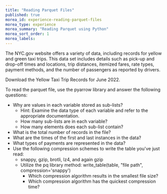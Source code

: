 ```yaml
---
title: "Reading Parquet Files"
published: true
morea_id: experience-reading-parquet-files
morea_type: experience
morea_summary: "Reading Parquet using Python"
morea_sort_order: 1
morea_labels:
---
```



The NYC.gov website offers a variety of data, including records for yellow and green taxi trips. This data set includes details such as pick-up and drop-off times and locations, trip distances, itemized fares, rate types, payment methods, and the number of passengers as reported by drivers.

Download the Yellow Taxi Trip Records for June 2022.

To read the parquet file, use the pyarrow library and answer the following questions:

* Why are values in each variable stored as sub-lists?
  * Hint: Examine the data type of each variable and refer to the appropriate documentation.
  * How many sub-lists are in each variable?
  * How many elements does each sub-list contain?
* What is the total number of records in the file?
* What are the times of the first and last instances in the data?
* What types of payments are represented in the data?
* Use the following compression schemes to write the table you've just read:
    * snappy, gzip, brotli, lz4, and again gzip
  * Utilize the pq library method: write_table(table, "file path", compression='snappy')
    * Which compression algorithm results in the smallest file size?
    * Which compression algorithm has the quickest compression time?